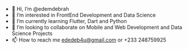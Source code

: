 - 👋 Hi, I’m @edemdebrah
- 👀 I’m interested in FrontEnd Development and Data Science
- 🌱 I’m currently learning Flutter, Dart and Python
- 💞️ I’m looking to collaborate on Mobile and Web Development and Data Science Projects
- 📫 How to reach me ededeb4u@gmail.com or +233 248759925

<!---
edemdebrah/edemdebrah is a ✨ special ✨ repository because its `README.md` (this file) appears on your GitHub profile.
You can click the Preview link to take a look at your changes.
--->
